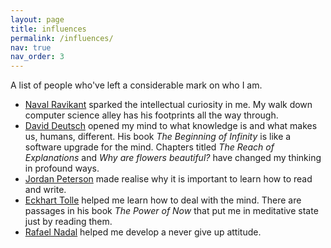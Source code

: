 ```yaml
---
layout: page
title: influences
permalink: /influences/
nav: true
nav_order: 3
---
```



A list of people who've left a considerable mark on who I am.


- [Naval Ravikant](https://nav.al/) sparked the intellectual curiosity in me. My walk down computer science alley has his footprints all the way through.
- [David Deutsch](https://en.wikipedia.org/wiki/David_Deutsch) opened my mind to what knowledge is and what makes us, humans, different. His book <i>
The Beginning of Infinity </i> is like a software upgrade for the mind. Chapters titled <i> The Reach of Explanations </i> and <i> Why are flowers beautiful?  </i> have changed my thinking in profound ways.
- [Jordan Peterson](https://en.wikipedia.org/wiki/Jordan_Peterson) made realise why it is important to learn how to read and write.
- [Eckhart Tolle](https://en.wikipedia.org/wiki/Eckhart_Tolle) helped me learn how to deal with the mind. There are passages in his book _The Power of Now_ that put me in meditative state just by reading them.
- [Rafael Nadal](https://en.wikipedia.org/wiki/Rafael_Nadal) helped me develop a never give up attitude.
